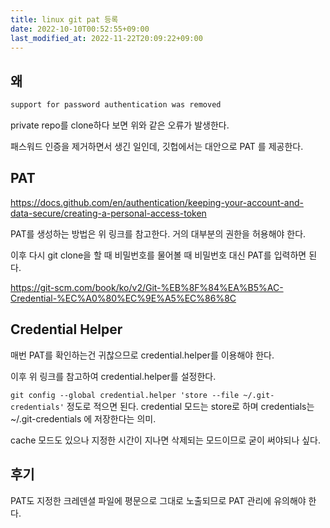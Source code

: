 ```yaml
---
title: linux git pat 등록
date: 2022-10-10T00:52:55+09:00
last_modified_at: 2022-11-22T20:09:22+09:00
---
```


## 왜

```bash
support for password authentication was removed 
```

private repo를 clone하다 보면 위와 같은 오류가 발생한다.

패스워드 인증을 제거하면서 생긴 일인데, 깃헙에서는 대안으로 PAT 를 제공한다.

## PAT

https://docs.github.com/en/authentication/keeping-your-account-and-data-secure/creating-a-personal-access-token

PAT를 생성하는 방법은 위 링크를 참고한다. 거의 대부분의 권한을 허용해야 한다.

이후 다시 git clone을 할 때 비밀번호를 물어볼 때 비밀번호 대신 PAT를 입력하면 된다.

https://git-scm.com/book/ko/v2/Git-%EB%8F%84%EA%B5%AC-Credential-%EC%A0%80%EC%9E%A5%EC%86%8C

## Credential Helper

매번 PAT를 확인하는건 귀찮으므로 credential.helper를 이용해야 한다.

이후 위 링크를 참고하여 credential.helper를 설정한다.

`git config --global credential.helper 'store --file ~/.git-credentials'` 정도로 적으면 된다. credential 모드는 store로 하며 credentials는 \~/.git-credentials 에 저장한다는 의미.

cache 모드도 있으나 지정한 시간이 지나면 삭제되는 모드이므로 굳이 써야되나 싶다.

## 후기

PAT도 지정한 크레덴셜 파일에 평문으로 그대로 노출되므로 PAT 관리에 유의해야 한다.